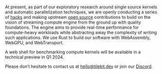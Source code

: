 At present, as part of our exploratory research around single source kernels and automatic parallelization techniques, we are openly conducting a series of [hacks](https://github.com/tilekit/hacks) and making upstream [open source](https://github.com/tilekit/opensource) contributions to build on the vision of streaming compute engine from the ground up with quality foundations. The engine aims to provide real-time performance for compute-heavy workloads while abstracting away the complexity of writing such applications. We use Rust to build our software with WebAssembly, WebGPU, and WebTransport.

A web shell for benchmarking compute kernels will be available in a technical preview in Q1 2024.

Please don’t hesitate to contact us at [hello@tilekit.dev](mailto://hello@tilekit.dev) or join our [Discord](https://discord.gg/jNaYqjgRsB).
